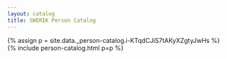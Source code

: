 ```yaml
---
layout: catalog
title: SWERIK Person Catalog
---
```

{% assign p = site.data._person-catalog.i-KTqdCJiS7tAKyXZgtyJwHs %}
{% include person-catalog.html p=p %}

